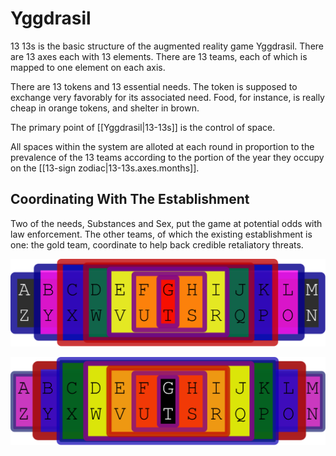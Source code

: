 
# Yggdrasil

13 13s is the basic structure of the augmented reality game Yggdrasil. There are 13 axes each with 13 elements. There are 13 teams, each of which is mapped to one element on each axis.

There are 13 tokens and 13 essential needs. The token is supposed to exchange very favorably for its associated need. Food, for instance, is really cheap in orange tokens, and shelter in brown.

The primary point of [[Yggdrasil|13-13s]] is the control of space.

All spaces within the system are alloted at each round in proportion to the prevalence of the 13 teams according to the portion of the year they occupy on the [[13-sign zodiac|13-13s.axes.months]].

## Coordinating With The Establishment

Two of the needs, Substances and Sex, put the game at potential odds with law enforcement. The other teams, of which the existing establishment is one: the gold team, coordinate to help back credible retaliatory threats.

![Teams](assets/images/teams.svg)

![Shifted Teams](assets/images/shifted%20teams.svg)